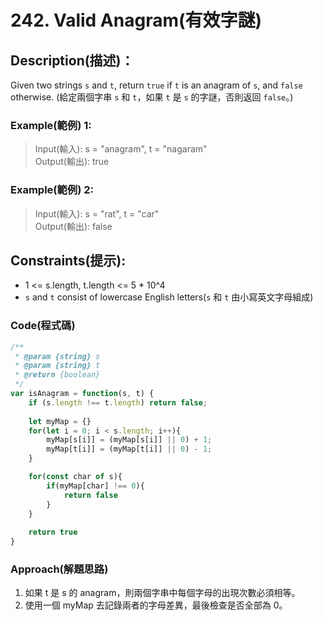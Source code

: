 # 242. Valid Anagram(有效字謎)

## Description(描述)：

Given two strings `s` and `t`, return `true` if `t` is an anagram of `s`, and `false` otherwise.
(給定兩個字串 `s` 和 `t`，如果 `t` 是 `s` 的字謎，否則返回 `false`。)

### Example(範例) 1:
>Input(輸入): s = "anagram", t = "nagaram"  
Output(輸出): true  

### Example(範例) 2:
>Input(輸入): s = "rat", t = "car"  
Output(輸出): false

## Constraints(提示):
- 1 <= s.length, t.length <= 5 * 10^4
- `s` and `t` consist of lowercase English letters(`s` 和 `t` 由小寫英文字母組成)

### Code(程式碼)

```javascript
/**
 * @param {string} s
 * @param {string} t
 * @return {boolean}
 */
var isAnagram = function(s, t) {
    if (s.length !== t.length) return false;
    
    let myMap = {}
    for(let i = 0; i < s.length; i++){
        myMap[s[i]] = (myMap[s[i]] || 0) + 1;
        myMap[t[i]] = (myMap[t[i]] || 0) - 1;
    }

    for(const char of s){
        if(myMap[char] !== 0){
            return false
        }
    }
    
    return true
}
```

### Approach(解題思路)
1. 如果 t 是 s 的 anagram，則兩個字串中每個字母的出現次數必須相等。
2. 使用一個 myMap 去記錄兩者的字母差異，最後檢查是否全部為 0。
